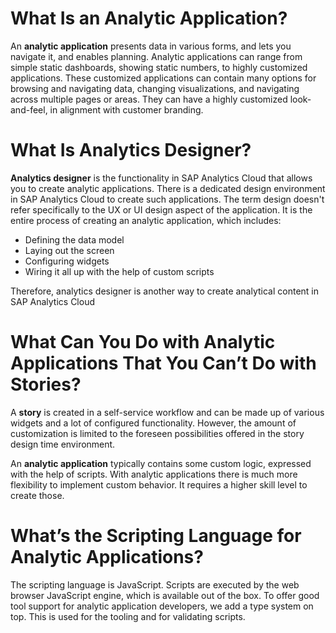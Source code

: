 # What Is an Analytic Application?
An **analytic application** presents data in various forms, and lets you navigate it, and enables 
planning. Analytic applications can range from simple static dashboards, showing static numbers, 
to highly customized applications. These customized applications can contain many options for 
browsing and navigating data, changing visualizations, and navigating across multiple pages or 
areas. They can have a highly customized look-and-feel, in alignment with customer branding.

# What Is Analytics Designer?
**Analytics designer** is the functionality in SAP Analytics Cloud that allows you to create analytic 
applications. There is a dedicated design environment in SAP Analytics Cloud to create such 
applications. The term design doesn't refer specifically to the UX or UI design aspect of the 
application.
It is the entire process of creating an analytic application, which includes:
- Defining the data model
- Laying out the screen
- Configuring widgets
- Wiring it all up with the help of custom scripts

Therefore, analytics designer is another way to create analytical content in SAP Analytics Cloud

# What Can You Do with Analytic Applications That You Can’t Do with Stories?

A **story** is created in a self-service workflow and can be made up of various widgets and a lot of 
configured functionality. However, the amount of customization is limited to the foreseen 
possibilities offered in the story design time environment.

An **analytic application** typically contains some custom logic, expressed with the help of scripts. 
With analytic applications there is much more flexibility to implement custom behavior. It requires 
a higher skill level to create those.

#  What’s the Scripting Language for Analytic Applications?
The scripting language is JavaScript. Scripts are executed by the web browser JavaScript engine, 
which is available out of the box. To offer good tool support for analytic application developers, 
we add a type system on top. This is used for the tooling and for validating scripts.
